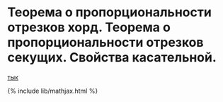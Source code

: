 # Теорема о пропорциональности отрезков хорд. Теорема о пропорциональности отрезков секущих. Свойства касательной.
[тык](https://wiki.eduvdom.com/subjects/geometry/%D0%BF%D1%80%D0%BE%D0%BF%D0%BE%D1%80%D1%86%D0%B8%D0%BE%D0%BD%D0%B0%D0%BB%D1%8C%D0%BD%D0%BE%D1%81%D1%82%D1%8C_%D0%BE%D1%82%D1%80%D0%B5%D0%B7%D0%BA%D0%BE%D0%B2_%D1%85%D0%BE%D1%80%D0%B4_%D0%B8_%D1%81%D0%B5%D0%BA%D1%83%D1%89%D0%B8%D1%85)


{% include lib/mathjax.html %}